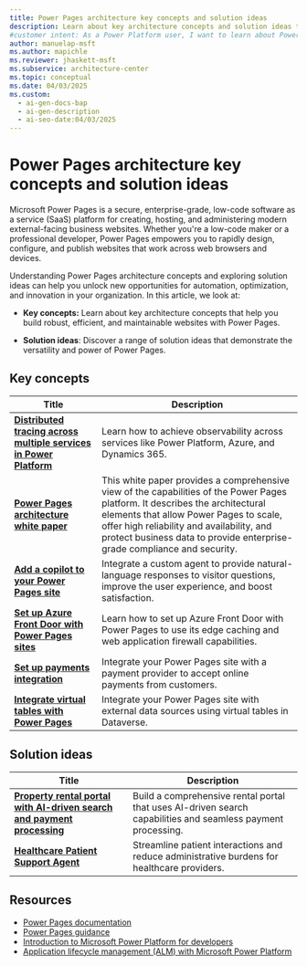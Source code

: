 ```yaml
---
title: Power Pages architecture key concepts and solution ideas
description: Learn about key architecture concepts and solution ideas to build secure, efficient, and scalable Power Pages websites with low-code tools.
#customer intent: As a Power Platform user, I want to learn about Power Pages key concepts and solution ideas so that I can build secure and efficient websites.
author: manuelap-msft
ms.author: mapichle
ms.reviewer: jhaskett-msft
ms.subservice: architecture-center
ms.topic: conceptual
ms.date: 04/03/2025
ms.custom:
  - ai-gen-docs-bap
  - ai-gen-description
  - ai-seo-date:04/03/2025
---
```


# Power Pages architecture key concepts and solution ideas

Microsoft Power Pages is a secure, enterprise-grade, low-code software as a service (SaaS) platform for creating, hosting, and administering modern external-facing business websites. Whether you're a low-code maker or a professional developer, Power Pages empowers you to rapidly design, configure, and publish websites that work across web browsers and devices.

Understanding Power Pages architecture concepts and exploring solution ideas can help you unlock new opportunities for automation, optimization, and innovation in your organization. In this article, we look at:

- **Key concepts:** Learn about key architecture concepts that help you build robust, efficient, and maintainable websites with Power Pages.

- **Solution ideas**: Discover a range of solution ideas that demonstrate the versatility and power of Power Pages.

## Key concepts

| Title | Description |
| --- | --- |
| [**Distributed tracing across multiple services in Power Platform**](../key-concepts/distributed-tracing.md) | Learn how to achieve observability across services like Power Platform, Azure, and Dynamics 365. |
| [**Power Pages architecture white paper**](/power-pages/guidance/white-papers/architecture) | This white paper provides a comprehensive view of the capabilities of the Power Pages platform. It describes the architectural elements that allow Power Pages to scale, offer high reliability and availability, and protect business data to provide enterprise-grade compliance and security. |
| [**Add a copilot to your Power Pages site**](/power-pages/getting-started/enable-chatbot) | Integrate a custom agent to provide natural-language responses to visitor questions, improve the user experience, and boost satisfaction. |
| [**Set up Azure Front Door with Power Pages sites**](/power-pages/configure/azure-front-door) | Learn how to set up Azure Front Door with Power Pages to use its edge caching and web application firewall capabilities. |
| [**Set up payments integration**](/power-pages/admin/set-up-payments-integration) | Integrate your Power Pages site with a payment provider to accept online payments from customers. |
| [**Integrate virtual tables with Power Pages**](/power-pages/configure/virtual-tables) | Integrate your Power Pages site with external data sources using virtual tables in Dataverse. |

## Solution ideas

| Title | Description |
| --- | --- |
| [**Property rental portal with AI-driven search and payment processing**](../solution-ideas/agent-rental-portal.md) | Build a comprehensive rental portal that uses AI-driven search capabilities and seamless payment processing. |
| [**Healthcare Patient Support Agent**](../solution-ideas/agent-healthcare-patient-support.md) | Streamline patient interactions and reduce administrative burdens for healthcare providers. |

## Resources

- [Power Pages documentation](/power-pages/)
- [Power Pages guidance](/power-pages/guidance/)
- [Introduction to Microsoft Power Platform for developers](/power-platform/developer/get-started)
- [Application lifecycle management (ALM) with Microsoft Power Platform](/power-platform/alm/)

